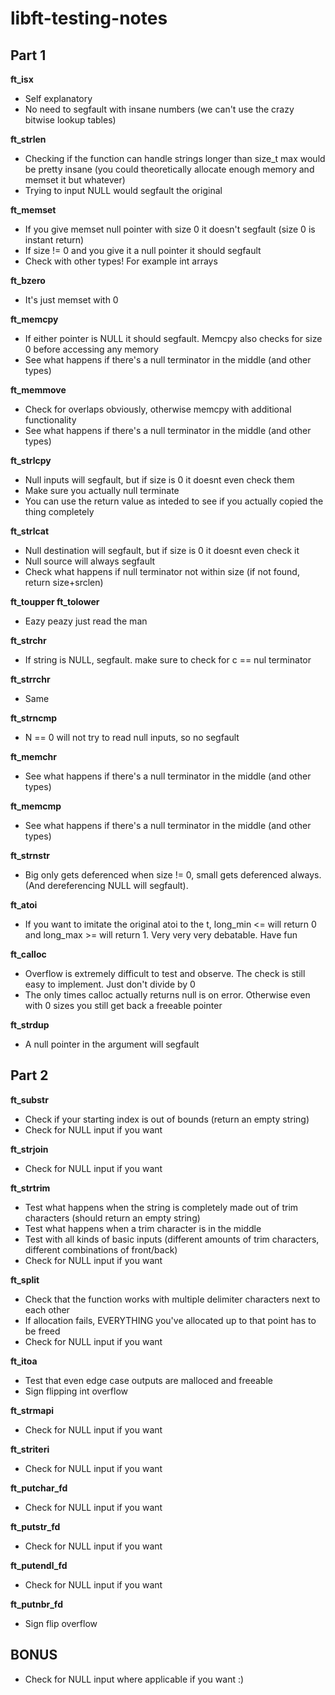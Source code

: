 # libft-testing-notes
## Part 1
**ft_isx**
- Self explanatory  
- No need to segfault with insane numbers (we can't use the crazy bitwise lookup tables)

  

**ft_strlen**
- Checking if the function can handle strings longer than size_t max would be pretty insane (you could theoretically allocate enough memory and memset it but whatever)  
- Trying to input NULL would segfault the original

  

**ft_memset**
- If you give memset null pointer with size 0 it doesn't segfault (size 0 is instant return)  
- If size != 0 and you give it a null pointer it should segfault  
- Check with other types! For example int arrays

  

**ft_bzero**
- It's just memset with 0

  

**ft_memcpy**
- If either pointer is NULL it should segfault. Memcpy also checks for size 0 before accessing any memory  
- See what happens if there's a null terminator in the middle (and other types)

  

**ft_memmove**
- Check for overlaps obviously, otherwise memcpy with additional functionality  
- See what happens if there's a null terminator in the middle (and other types)

  

**ft_strlcpy**
- Null inputs will segfault, but if size is 0 it doesnt even check them  
- Make sure you actually null terminate  
- You can use the return value as inteded to see if you actually copied the thing completely

  

**ft_strlcat**
- Null destination will segfault, but if size is 0 it doesnt even check it
- Null source will always segfault
- Check what happens if null terminator not within size (if not found, return size+srclen)

  

**ft_toupper ft_tolower**
- Eazy peazy just read the man

  
  
**ft_strchr**
- If string is NULL, segfault. make sure to check for c == nul terminator

  

**ft_strrchr**
- Same

  
  
**ft_strncmp**
- N == 0 will not try to read null inputs, so no segfault

  

**ft_memchr**
- See what happens if there's a null terminator in the middle (and other types)

  

**ft_memcmp**
- See what happens if there's a null terminator in the middle (and other types)

  

**ft_strnstr**
- Big only gets deferenced when size != 0, small gets deferenced always. (And dereferencing NULL will segfault).

  

**ft_atoi**
- If you want to imitate the original atoi to the t, long_min <= will return 0 and long_max >= will return 1. Very very very debatable. Have fun


**ft_calloc**
- Overflow is extremely difficult to test and observe. The check is still easy to implement. Just don't divide by 0
- The only times calloc actually returns null is on error. Otherwise even with 0 sizes you still get back a freeable pointer


**ft_strdup**
- A null pointer in the argument will segfault


## Part 2


**ft_substr**
- Check if your starting index is out of bounds (return an empty string)
- Check for NULL input if you want


**ft_strjoin**
- Check for NULL input if you want


**ft_strtrim**
- Test what happens when the string is completely made out of trim characters (should return an empty string)
- Test what happens when a trim character is in the middle
- Test with all kinds of basic inputs (different amounts of trim characters, different combinations of front/back)
- Check for NULL input if you want


**ft_split**
- Check that the function works with multiple delimiter characters next to each other
- If allocation fails, EVERYTHING you've allocated up to that point has to be freed
- Check for NULL input if you want


**ft_itoa**
- Test that even edge case outputs are malloced and freeable
- Sign flipping int overflow


**ft_strmapi**
- Check for NULL input if you want


**ft_striteri**
- Check for NULL input if you want


**ft_putchar_fd**
- Check for NULL input if you want


**ft_putstr_fd**
- Check for NULL input if you want


**ft_putendl_fd**
- Check for NULL input if you want


**ft_putnbr_fd**
- Sign flip overflow


## BONUS

- Check for NULL input where applicable if you want :)
